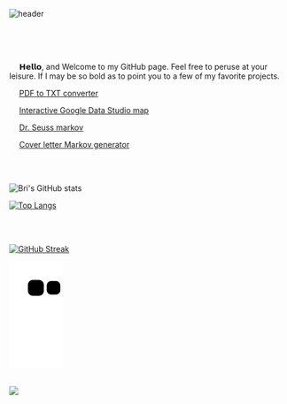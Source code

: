 ![header](https://capsule-render.vercel.app/api?height=300&text=Bri&nbsp;&nbsp;Chavez&fontColor=32CD32&fontSize=100&fontAlignY=30&desc=data&nbsp;engineer&descAlign=40&animation=twinkling&color=0:191970,100:4682B4)

<!-- &color=_custom_gradient&color=0:0047AB,100:301934 -->
</br>
</br>
</br>

&emsp; 𝗛𝗲𝗹𝗹𝗼, and Welcome to my GitHub page. Feel free to peruse at your leisure. If I may be so bold as to point you to a few of my favorite projects. 

&emsp; [PDF to TXT converter](https://github.com/BriChavez/pdf_txt_converter)

&emsp; [Interactive Google Data Studio map](https://brichavez.github.io/dbt_world_cup/)

&emsp; [Dr. Seuss markov](https://github.com/markov/) 

&emsp; [Cover letter Markov generator](https://github.com/BriChavez/mark_capstone)

</br>
</br>

![Bri's GitHub stats](https://github-readme-stats.vercel.app/api?username=BriChavez&show_icons=true&theme=algolia)

[![Top Langs](https://github-readme-stats.vercel.app/api/top-langs/?username=BriChavez&layout=compact&theme=algolia)](https://github.com/BriChavez/github-readme-stats)

</br>
</br>


[![GitHub Streak](https://streak-stats.demolab.com?user=brichavez&theme=deepBlue)](https://git.io/streak-stats)

![Snake animation](https://github.com/brichavez/brichavez/blob/output/github-contribution-grid-snake.svg)


</br>

<div id="header" align="left">
  <img src="https://blog.panoply.io/hs-fs/hubfs/Blog_images/5%20data%20tasks-%20gif1.gif?width=300&height=225&name=5%20data%20tasks-%20gif1.gif" width="40%"/>
</div>
